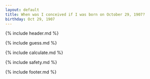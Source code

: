 ```yaml
---
layout: default
title: When was I conceived if I was born on October 29, 1907?
birthday: Oct 29, 1907
---
```


{% include header.md %}

{% include guess.md %}

{% include calculate.md %}

{% include safety.md %}

{% include footer.md %}




